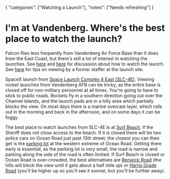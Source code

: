 {
    "categories": ["Watching a Launch"],
    "notes": ["Needs refreshing"]
}

# I'm at Vandenberg. Where's the best place to watch the launch?

Falcon flies less frequently from Vandenberg Air Force Base than it does from the East Coast, but there's still a lot of interest in watching the launches. See [here](http://redd.it/1kzcb0/) and [here](https://redd.it/3zllm9) for discussion about how to watch the launch. See [here](https://redd.it/415ppz) for tips on viewing by a former staffer at the launch site.

SpaceX launch from [Space Launch Complex 4 East (SLC-4E)](https://goo.gl/EnxH8E). Viewing rocket launches from Vandenberg AFB can be tricky, as the entire base is closed off for non-military personnel at all times. You're going to have to stick to public roads. Rockets fly in a southern direction going out over the Channel Islands, and the launch pads are in a hilly area which partially blocks the view. On most days there is a marine overcast layer, which rolls out in the morning and back in the afternoon, and on some days it can be foggy.

The best place to watch launches from SLC-4E is at [Surf Beach](https://goo.gl/GcizOT), if the Sheriff does not close access to the beach. If it is closed there will be two police cars on Ocean Road just past 13th street; the closest you can then get is the [parking lot](https://goo.gl/y39xJI) at the western extreme of Ocean Road. Getting there early is essential, as the parking lot is very small, the road is narrow and parking along the side of the road is often limited. If Surf Beach is closed or Ocean Road is over-crowded, the best alternatives are [Renwick Road](https://goo.gl/Hhro7R) (the hills will block the view until it gets about a half mile up) or [Harris Grade Road](https://goo.gl/BmLP7s) (you'll be higher up so you'll see it sooner, but you'll be further away).
